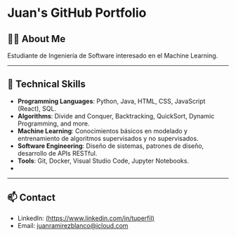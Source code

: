 # Juan's GitHub Portfolio

## 👨‍💻 About Me
Estudiante de Ingeniería de Software interesado en el Machine Learning.

---

## 🚀 Technical Skills
- **Programming Languages**: Python, Java, HTML, CSS, JavaScript (React), SQL.
- **Algorithms**: Divide and Conquer, Backtracking, QuickSort, Dynamic Programming, and more.
- **Machine Learning**: Conocimientos básicos en modelado y entrenamiento de algoritmos supervisados y no supervisados.
- **Software Engineering**: Diseño de sistemas, patrones de diseño, desarrollo de APIs RESTful.
- **Tools**: Git, Docker, Visual Studio Code, Jupyter Notebooks.
- 
---

## 📫 Contact
- LinkedIn: [(https://www.linkedin.com/in/tuperfil)](https://www.linkedin.com/in/juan-ramírez-blanco-1440a723a/)
- Email: juanramirezblanco@icloud.com

